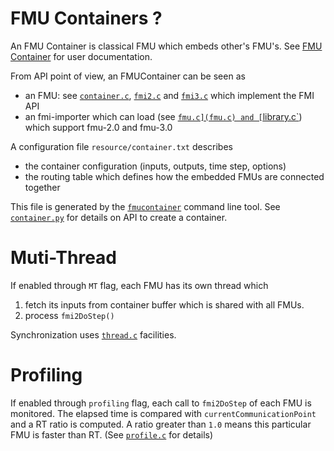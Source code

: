 # FMU Containers ?

An FMU Container is classical FMU which embeds other's FMU's. See [FMU Container](../doc/container.md)
for user documentation.

From API point of view, an FMUContainer can be seen as
* an FMU: see [`container.c`](container.c), [`fmi2.c`](fmi2.c) and [`fmi3.c`](fmi3.c) which implement the FMI API
* an fmi-importer which can load (see [`fmu.c](fmu.c) and [`library.c`](library.c)) which support fmu-2.0 and fmu-3.0

A configuration file `resource/container.txt` describes
* the container configuration (inputs, outputs, time step, options)
* the routing table which defines how the embedded FMUs are connected together

This file is generated by the [`fmucontainer`](../fmu_manipulation_toolbox/cli/fmucontainer.py) command line tool.
See [`container.py`](../fmu_manipulation_toolbox/container.py) for details on API to create a container.

# Muti-Thread
If enabled through `MT` flag, each FMU has its own thread which
1. fetch its inputs from container buffer which is shared with all FMUs.
2. process `fmi2DoStep()`

Synchronization uses [`thread.c`](thread.c) facilities.

# Profiling 
If enabled through `profiling` flag, each call to `fmi2DoStep` of each FMU is monitored. The elapsed time
is compared with `currentCommunicationPoint` and a RT ratio is computed. A ratio greater than `1.0` means
this particular FMU is faster than RT. (See [`profile.c`](profile.c) for details)
